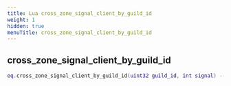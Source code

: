 ```yaml
---
title: Lua cross_zone_signal_client_by_guild_id
weight: 1
hidden: true
menuTitle: cross_zone_signal_client_by_guild_id
---
```

## cross_zone_signal_client_by_guild_id
```lua
eq.cross_zone_signal_client_by_guild_id(uint32 guild_id, int signal) -- void
```